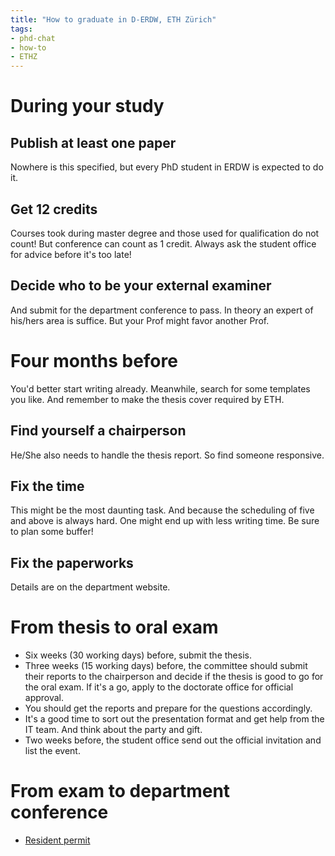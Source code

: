 ```yaml
---
title: "How to graduate in D-ERDW, ETH Zürich"
tags: 
- phd-chat
- how-to
- ETHZ
---
```


# During your study
## Publish at least one paper
Nowhere is this specified, but every PhD student in ERDW is expected to do it.

## Get 12 credits
Courses took during master degree and those used for qualification do not count! But conference can count as 1 credit. Always ask the student office for advice before it's too late!

## Decide who to be your external examiner
And submit for the department conference to pass. In theory an expert of his/hers area is suffice. But your Prof might favor another Prof.

# Four months before
You'd better start writing already. Meanwhile, search for some templates you like. And remember to make the thesis cover required by ETH.

## Find yourself a chairperson
He/She also needs to handle the thesis report. So find someone responsive.

## Fix the time
This might be the most daunting task. And because the scheduling of five and above is always hard. One might end up with less writing time. Be sure to plan some buffer!

## Fix the paperworks
Details are on the department website.

# From thesis to oral exam
- Six weeks (30 working days) before, submit the thesis.
- Three weeks (15 working days) before, the committee should submit their reports to the chairperson and decide if the thesis is good to go for the oral exam. If it's a go, apply to the doctorate office for official approval.
- You should get the reports and prepare for the questions accordingly.
- It's a good time to sort out the presentation format and get help from the IT team. And think about the party and gift.
- Two weeks before, the student office send out the official invitation and list the event.

# From exam to department conference
- [Resident permit](https://ethz.ch/en/studies/international-immigration-housing/residence-permit/faq-aufenthaltsbewilligung.html)